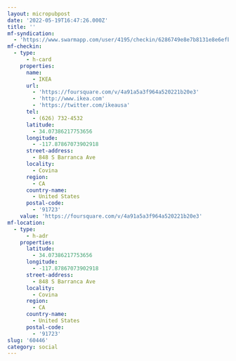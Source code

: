 ```yaml
---
layout: micropubpost
date: '2022-05-19T16:47:26.000Z'
title: ''
mf-syndication:
  - 'https://www.swarmapp.com/user/4195/checkin/6286749e8e7b8131e8e6efba'
mf-checkin:
  - type:
      - h-card
    properties:
      name:
        - IKEA
      url:
        - 'https://foursquare.com/v/4a91a5a3f964a520221b20e3'
        - 'http://www.ikea.com'
        - 'https://twitter.com/ikeausa'
      tel:
        - (626) 732-4532
      latitude:
        - 34.07386217753656
      longitude:
        - -117.87867073902918
      street-address:
        - 848 S Barranca Ave
      locality:
        - Covina
      region:
        - CA
      country-name:
        - United States
      postal-code:
        - '91723'
    value: 'https://foursquare.com/v/4a91a5a3f964a520221b20e3'
mf-location:
  - type:
      - h-adr
    properties:
      latitude:
        - 34.07386217753656
      longitude:
        - -117.87867073902918
      street-address:
        - 848 S Barranca Ave
      locality:
        - Covina
      region:
        - CA
      country-name:
        - United States
      postal-code:
        - '91723'
slug: '60446'
category: social
---
```

